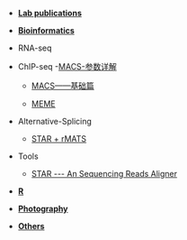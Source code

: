 * **[Lab publications](https://otnew.github.io/Blog/#/BLOG/LabPublications/LabPublications_Outline)**

* **[Bioinformatics](https://otnew.github.io/Blog/#/BLOG/Bioinformatics/Bioinformatics_Outline)**
 * RNA-seq
 * ChIP-seq
	-[MACS-参数详解](BLOG/Bioinformatics/ChIP-seq/20200627_1.md)
	
	- [MACS——基础篇](BLOG/Bioinformatics/ChIPseq/20200626_1.md)
	
	- [MEME](BLOG/Bioinformatics/ChIPseq/20200625_1.md)
 * Alternative-Splicing
	- [STAR + rMATS](BLOG/Bioinformatics/AS/20200616_1.md)
 * Tools
	- [STAR --- An Sequencing Reads Aligner](BLOG/Bioinformatics/Tools/20200616_1.md)
  
* **[R](https://otnew.github.io/Blog/#/BLOG/R/R_Outline)**

* **[Photography](https://otnew.github.io/Blog/#/BLOG/Photography/Photography_Outline)**
  
* **[Others](https://otnew.github.io/Blog/#/BLOG/Others/Others_Outline)**

